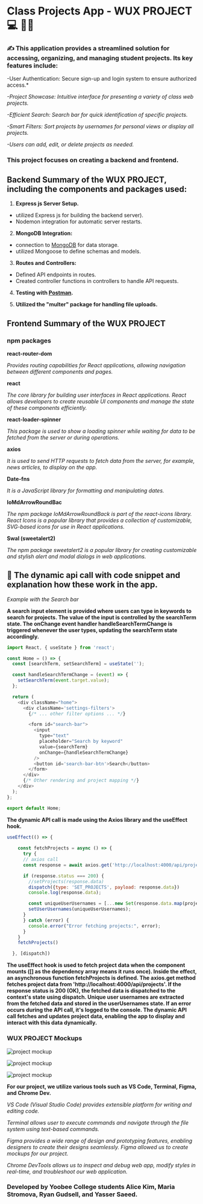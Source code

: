 # Class Projects App - WUX PROJECT :computer: :man_student:

### :writing_hand:  This application provides a streamlined solution for accessing, organizing, and managing student projects. Its key features include:

-User Authentication: Secure sign-up and login system to ensure authorized access.*

*-Project Showcase: Intuitive interface for presenting a variety of class web projects.*

*-Efficient Search: Search bar for quick identification of specific projects.*

*-Smart Filters: Sort projects by usernames for personal views or display all projects.*

*-Users can add, edit, or delete projects as needed.*


### This project focuses on creating a backend and frontend. 

## Backend Summary of the WUX PROJECT, including the components and packages used:

1. **Express js Server Setup.**
- utilized Express js for building the backend server).
- Nodemon integration for automatic server restarts.
  
2. **MongoDB Integration:**
- connection to [MongoDB](https://www.mongodb.com) for data storage.
- utilized Mongoose to define schemas and models.
  
3. **Routes and Controllers:**
- Defined API endpoints in routes.
- Created controller functions in controllers to handle API requests.
  
4. **Testing with [Postman](https://www.postman.com/).**
  
5. **Utilized the "multer" package for handling file uploads.**
   

## Frontend Summary of the WUX PROJECT

### npm packages

**react-router-dom**

*Provides routing capabilities for React applications, allowing navigation between different components and pages.*


**react**

*The core library for building user interfaces in React applications. React allows developers to create reusable UI components and manage the state of these components efficiently.*


**react-loader-spinner**

*This package is used to show a loading spinner while waiting for data to be fetched from the server or during operations.*


**axios**

*It is used to send HTTP requests to fetch data from the server, for example, news articles, to display on the app.*


**Date-fns**

*It is a JavaScript library for formatting and manipulating dates.*


**IoMdArrowRoundBac**

*The npm package IoMdArrowRoundBack is part of the react-icons library. React Icons is a popular library that provides a collection of customizable, SVG-based icons for use in React applications.*


**Swal (sweetalert2)**

*The npm package sweetalert2 is a popular library for creating customizable and stylish alert and modal dialogs in web applications.*



## :dizzy: The dynamic api call with code snippet and explanation how these work in the app.
*Example with the Search bar*

**A search input element is provided where users can type in keywords to search for projects.
The value of the input is controlled by the searchTerm state.
The onChange event handler handleSearchTermChange is triggered whenever the user types, updating the searchTerm state accordingly.**

```javascript
import React, { useState } from 'react';

const Home = () => {
  const [searchTerm, setSearchTerm] = useState('');

  const handleSearchTermChange = (event) => {
    setSearchTerm(event.target.value);
  };

  return (
    <div className="home">
      <div className='settings-filters'>
        {/* ... other filter options ... */}

        <form id="search-bar">
          <input
            type="text"
            placeholder="Search by keyword"
            value={searchTerm}
            onChange={handleSearchTermChange}
          />
          <button id='search-bar-btn'>Search</button>
        </form>
      </div>
      {/* Other rendering and project mapping */}
    </div>
  );
};

export default Home;

```
**The dynamic API call is made using the Axios library  and the useEffect hook.**
```javascript
useEffect(() => {
       
    const fetchProjects = async () => {
      try {
      // axios call
      const response = await axios.get('http://localhost:4000/api/projects')

      if (response.status === 200) {
        //setProjects(response.data)
        dispatch({type: 'SET_PROJECTS', payload: response.data})
        console.log(response.data);

        const uniqueUserUsernames = [...new Set(response.data.map(project => project.user_id))];
        setUserUsernames(uniqueUserUsernames);
      }
      } catch (error) {
        console.error("Error fetching projects:", error);
      }
    }
    fetchProjects()

  }, [dispatch])
```
**The useEffect hook is used to fetch project data when the component mounts ([] as the dependency array means it runs once).
Inside the effect, an asynchronous function fetchProjects is defined.
The axios.get method fetches project data from 'http://localhost:4000/api/projects'.
If the response status is 200 (OK), the fetched data is dispatched to the context's state using dispatch.
Unique user usernames are extracted from the fetched data and stored in the userUsernames state.
If an error occurs during the API call, it's logged to the console.
The dynamic API call fetches and updates project data, enabling the app to display and interact with this data dynamically.**


### WUX PROJECT Mockups

![project mockup](./frontend/public/readme/Desktop.png)

![project mockup](./frontend/public/readme/Tablet.png)

![project mockup](./frontend/public/readme/Mobile.png)


**For our project, we utilize various tools such as VS Code, Terminal, Figma, and Chrome Dev.**

*VS Code (Visual Studio Code) provides extensible platform for writing and editing code.*

*Terminal allows user to execute commands and navigate through the file system using text-based commands.*

*Figma provides a wide range of design and prototyping features, enabling designers to create their designs seamlessly. Figma allowed us to create mockups for our project.*

*Chrome DevTools allows us to inspect and debug web app, modify styles in real-time, and troubleshoot our web application.*


### Developed by Yoobee College students Alice Kim, Maria Stromova, Ryan Gudsell, and Yasser Saeed.









